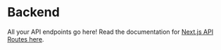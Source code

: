 # Backend

All your API endpoints go here! Read the documentation for [Next.js API Routes here](https://nextjs.org/docs/pages/building-your-application/routing/api-routes).
